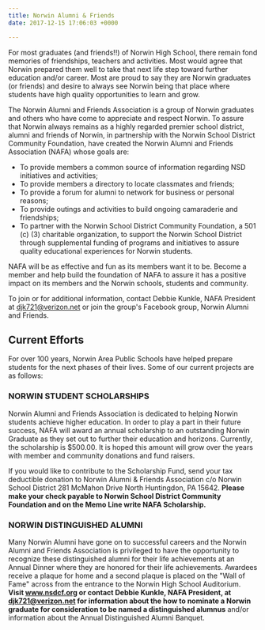 ```yaml
---
title: Norwin Alumni & Friends
date: 2017-12-15 17:06:03 +0000

---
```

For most graduates (and friends!!) of Norwin High School, there remain fond memories of friendships, teachers and activities. Most would agree that Norwin prepared them well to take that next life step toward further education and/or career. Most are proud to say they are Norwin graduates (or friends) and desire to always see Norwin being that place where students have high quality opportunities to learn and grow.

The Norwin Alumni and Friends Association is a group of Norwin graduates and others who have come to appreciate and respect Norwin.  To assure that Norwin always remains as a highly regarded premier school district, alumni and friends of Norwin, in partnership with the Norwin School District Community Foundation, have created the Norwin Alumni and Friends Association (NAFA) whose goals are:

* To provide members a common source of information regarding NSD initiatives and activities;
* To provide members a directory to locate classmates and friends;
* To provide a forum for alumni to network for business or personal reasons;
* To provide outings and activities to build ongoing camaraderie and friendships;
* To partner with the Norwin School District Community Foundation, a  501 (c) (3) charitable organization, to support the Norwin School District through supplemental funding of programs and initiatives to assure quality educational experiences for Norwin students.

NAFA will be as effective and fun as its members want it to be.  Become a member and help build the foundation of NAFA to assure it has a positive impact on its members and the Norwin schools, students and community.

To join or for additional information, contact Debbie Kunkle, NAFA President at djk721@verizon.net or join the group's Facebook group, Norwin Alumni and Friends.

## Current Efforts

For over 100 years, Norwin Area Public Schools have helped prepare students for the next phases of their lives. Some of our current projects are as follows:

### NORWIN STUDENT SCHOLARSHIPS

Norwin Alumni and Friends Association is dedicated to helping Norwin students achieve higher education. In order to play a part in their future success, NAFA will award an annual scholarship to an outstanding Norwin Graduate as they set out to further their education and horizons. Currently, the scholarship is $500.00. It is hoped this amount will grow over the years with member and community donations and fund raisers.

If you would like to contribute to the Scholarship Fund, send your tax deductible donation to Norwin Alumni & Friends Association c/o Norwin School District 281 McMahon Drive North Huntingdon, PA 15642. **Please make your check payable to Norwin School District Community Foundation and on the Memo Line write NAFA Scholarship.**

### NORWIN DISTINGUISHED ALUMNI

Many Norwin Alumni have gone on to successful careers and the Norwin Alumni and Friends Association is privileged to have the opportunity to recognize these distinguished alumni for their life achievements at an Annual Dinner where they are honored for their life achievements. Awardees  receive a plaque for home and a second plaque is placed on the "Wall of Fame" across from the entrance to the Norwin High School Auditorium.  **Visit www.nsdcf.org or contact Debbie Kunkle, NAFA President, at djk721@verizon.net for information about the how to nominate a Norwin graduate for consideration to be named a distinguished alumnus** and/or information about the Annual Distinguished Alumni Banquet.